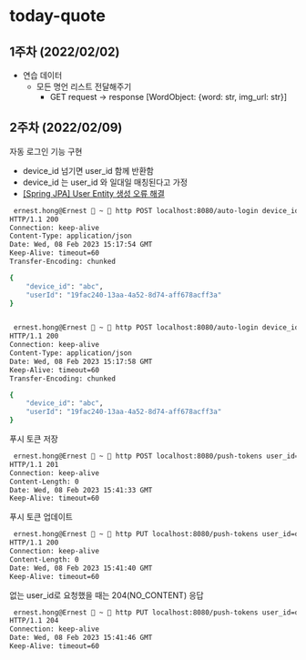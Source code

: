 # today-quote

## 1주차 (2022/02/02)
- 연습 데이터
    - 모든 명언 리스트 전달해주기
        - GET request → response [WordObject: {word: str, img_url: str}]

## 2주차 (2022/02/09)

자동 로그인 기능 구현

- device_id 넘기면 user_id 함께 반환함
- device_id 는 user_id 와 일대일 매칭된다고 가정
- [[Spring JPA] User Entity 생성 오류 해결](https://velog.io/@cozzin/Spring-JPA-User-Entity-%EC%83%9D%EC%84%B1-%EC%98%A4%EB%A5%98-%ED%95%B4%EA%B2%B0)

```bash
 ernest.hong@Ernest  ~  http POST localhost:8080/auto-login device_id=abc
HTTP/1.1 200
Connection: keep-alive
Content-Type: application/json
Date: Wed, 08 Feb 2023 15:17:54 GMT
Keep-Alive: timeout=60
Transfer-Encoding: chunked

{
    "device_id": "abc",
    "userId": "19fac240-13aa-4a52-8d74-aff678acff3a"
}


 ernest.hong@Ernest  ~  http POST localhost:8080/auto-login device_id=abc
HTTP/1.1 200
Connection: keep-alive
Content-Type: application/json
Date: Wed, 08 Feb 2023 15:17:58 GMT
Keep-Alive: timeout=60
Transfer-Encoding: chunked

{
    "device_id": "abc",
    "userId": "19fac240-13aa-4a52-8d74-aff678acff3a"
}
```

푸시 토큰 저장

```bash
 ernest.hong@Ernest  ~  http POST localhost:8080/push-tokens user_id=d4bbe853-977c-4ed1-96b7-ec5598afe8e3 push_token=my_token
HTTP/1.1 201
Connection: keep-alive
Content-Length: 0
Date: Wed, 08 Feb 2023 15:41:33 GMT
Keep-Alive: timeout=60
```

푸시 토큰 업데이트

```bash
 ernest.hong@Ernest  ~  http PUT localhost:8080/push-tokens user_id=d4bbe853-977c-4ed1-96b7-ec5598afe8e3 push_token=my_token
HTTP/1.1 200
Connection: keep-alive
Content-Length: 0
Date: Wed, 08 Feb 2023 15:41:40 GMT
Keep-Alive: timeout=60
```

없는 user_id로 요청했을 때는 204(NO_CONTENT) 응답

```bash
 ernest.hong@Ernest  ~  http PUT localhost:8080/push-tokens user_id=d4bbe853-977c-4ed1-96b7-ec5598afe8e push_token=my_token
HTTP/1.1 204
Connection: keep-alive
Date: Wed, 08 Feb 2023 15:41:46 GMT
Keep-Alive: timeout=60
```
